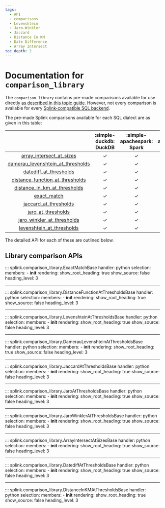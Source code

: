 ```yaml
---
tags:
  - API
  - comparisons
  - Levenshtein
  - Jaro-Winkler
  - Jaccard
  - Distance In KM
  - Date Difference
  - Array Intersect
toc_depth: 2
---
```

# Documentation for `comparison_library`

The `comparison_library` contains pre-made comparisons available for use directly [as described in this topic guide](./topic_guides/comparisons/customising_comparisons.html#method-1-using-the-comparisonlibrary).
However, not every comparison is available for every [Splink-compatible SQL backend](./topic_guides/splink_fundamentals/backends/backends.html).

The pre-made Splink comparisons available for each SQL dialect are as given in this table:

||:simple-duckdb: <br> DuckDB|:simple-apachespark: <br> Spark|:simple-amazonaws: <br> Athena|:simple-sqlite: <br> SQLite|:simple-postgresql: <br> PostgreSql|
|:-:|:-:|:-:|:-:|:-:|:-:|
|[array_intersect_at_sizes](#splink.comparison_library.ArrayIntersectAtSizesBase)|✓|✓|✓||✓|
|[damerau_levenshtein_at_thresholds](#splink.comparison_library.DamerauLevenshteinAtThresholdsBase)|✓|✓||✓||
|[datediff_at_thresholds](#splink.comparison_library.DatediffAtThresholdsBase)|✓|✓|✓||✓|
|[distance_function_at_thresholds](#splink.comparison_library.DistanceFunctionAtThresholdsBase)|✓|✓|✓|✓|✓|
|[distance_in_km_at_thresholds](#splink.comparison_library.DistanceInKmAtThresholdsBase)|✓|✓|✓||✓|
|[exact_match](#splink.comparison_library.ExactMatchBase)|✓|✓|✓|✓|✓|
|[jaccard_at_thresholds](#splink.comparison_library.JaccardAtThresholdsBase)|✓|✓||||
|[jaro_at_thresholds](#splink.comparison_library.JaroAtThresholdsBase)|✓|✓||✓||
|[jaro_winkler_at_thresholds](#splink.comparison_library.JaroWinklerAtThresholdsBase)|✓|✓||✓||
|[levenshtein_at_thresholds](#splink.comparison_library.LevenshteinAtThresholdsBase)|✓|✓|✓|✓|✓|







The detailed API for each of these are outlined below.

## Library comparison APIs

::: splink.comparison_library.ExactMatchBase
    handler: python
    selection:
      members:
        -  __init__
    rendering:
      show_root_heading: true
      show_source: false
      heading_level: 3

---

::: splink.comparison_library.DistanceFunctionAtThresholdsBase
    handler: python
    selection:
      members:
        -  __init__
    rendering:
      show_root_heading: true
      show_source: false
      heading_level: 3

---

::: splink.comparison_library.LevenshteinAtThresholdsBase
    handler: python
    selection:
      members:
        -  __init__
    rendering:
      show_root_heading: true
      show_source: false
      heading_level: 3

---

::: splink.comparison_library.DamerauLevenshteinAtThresholdsBase
    handler: python
    selection:
      members:
        -  __init__
    rendering:
      show_root_heading: true
      show_source: false
      heading_level: 3

---

::: splink.comparison_library.JaccardAtThresholdsBase
    handler: python
    selection:
      members:
        -  __init__
    rendering:
      show_root_heading: true
      show_source: false
      heading_level: 3

---

::: splink.comparison_library.JaroAtThresholdsBase
    handler: python
    selection:
      members:
        -  __init__
    rendering:
      show_root_heading: true
      show_source: false
      heading_level: 3

---

::: splink.comparison_library.JaroWinklerAtThresholdsBase
    handler: python
    selection:
      members:
        -  __init__
    rendering:
      show_root_heading: true
      show_source: false
      heading_level: 3

---

::: splink.comparison_library.ArrayIntersectAtSizesBase
    handler: python
    selection:
      members:
        -  __init__
    rendering:
      show_root_heading: true
      show_source: false
      heading_level: 3

---

::: splink.comparison_library.DatediffAtThresholdsBase
    handler: python
    selection:
      members:
        -  __init__
    rendering:
      show_root_heading: true
      show_source: false
      heading_level: 3

---

::: splink.comparison_library.DistanceInKMAtThresholdsBase
    handler: python
    selection:
      members:
        -  __init__
    rendering:
      show_root_heading: true
      show_source: false
      heading_level: 3
